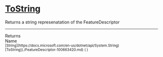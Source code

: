 # [ToString](./FeatureDescriptor-100663420.md)

Returns a string represenatation of the FeatureDescriptor
<br>
<hr>
Returns<img width=550/>Name
<br>
<sub>[String](https://docs.microsoft.com/en-us/dotnet/api/System.String)</sub><img width=500/><sub>[ToString](./FeatureDescriptor-100663420.md) (  )</sub><br>


